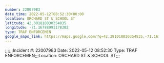 ```yaml
---
number: 22007983
date_time: 2022-05-12T08:52:30+00:00
location: ORCHARD ST & SCHOOL ST
latitude: 42.391010030354835
longitude: -71.16788993178302
type: TRAF ENFORCEMEN
google_maps_link: https://maps.google.com/?q=42.391010030354835,-71.16788993178302
---
```


;;;;;;Incident #: 22007983  Date: 2022-05-12 08:52:30   Type: TRAF ENFORCEMEN;;;Location: ORCHARD ST & SCHOOL ST;;;
